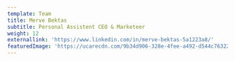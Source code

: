 ```yaml
---
template: Team
title: Merve Bektas
subtitle: Personal Assistent CEO & Marketeer
weight: 12
externallink: 'https://www.linkedin.com/in/merve-bektas-5a1223a8/'
featuredImage: 'https://ucarecdn.com/9b34d906-328e-4fee-a492-d544c7632229/'
---
```


